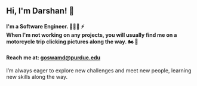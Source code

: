 ## Hi, I'm Darshan! 👋

#### I'm a Software Engineer. 👨🏻‍💻 ⚡️<br/>When I'm not working on any projects, you will usually find me on a motorcycle trip clicking pictures along the way. 🏍 📸
#### Reach me at: goswamd@purdue.edu
I’m always eager to explore new challenges and meet new people, learning new skills along the way.
